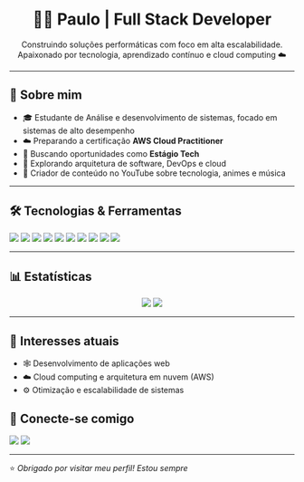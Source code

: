 <h1 align="center">👨‍💻 Paulo | Full Stack Developer</h1>
<p align="center">
  Construindo soluções performáticas com foco em alta escalabilidade. Apaixonado por tecnologia, aprendizado contínuo e cloud computing ☁️
</p>

---

## 🧠 Sobre mim

- 🎓 Estudante de Análise e desenvolvimento de sistemas, focado em sistemas de alto desempenho
- ☁️ Preparando a certificação **AWS Cloud Practitioner**
- 💼 Buscando oportunidades como **Estágio Tech**
- 🧪 Explorando arquitetura de software, DevOps e cloud
- 🎥 Criador de conteúdo no YouTube sobre tecnologia, animes e música

---

## 🛠️ Tecnologias & Ferramentas

<p align="left">
  <img src="https://img.shields.io/badge/Cloud-AWS-232F3E?style=flat&logo=amazon-aws&logoColor=white" />
  <img src="https://img.shields.io/badge/Code-JavaScript-F7DF1E?style=flat&logo=javascript&logoColor=black" />
  <img src="https://img.shields.io/badge/Code-Java-007396?style=flat&logo=java&logoColor=white" />
  <img src="https://img.shields.io/badge/Code-HTML5-E34F26?style=flat&logo=html5&logoColor=white" />
  <img src="https://img.shields.io/badge/Code-CSS3-1572B6?style=flat&logo=css3&logoColor=white" />
  <img src="https://img.shields.io/badge/VersionControl-Git-F05032?style=flat&logo=git&logoColor=white" />
  <img src="https://img.shields.io/badge/Repo-GitHub-181717?style=flat&logo=github&logoColor=white" />
  <img src="https://img.shields.io/badge/Database-PostgreSQL-336791?style=flat&logo=postgresql&logoColor=white" />
  <img src="https://img.shields.io/badge/Package-npm-CB3837?style=flat&logo=npm&logoColor=white" />
  <img src="https://img.shields.io/badge/Framework-React-61DAFB?style=flat&logo=react&logoColor=black" />
</p>


---
## 📊 Estatísticas

<p align="center">
  <img src="https://github-readme-stats.vercel.app/api?username=paulinhouy&show_icons=true&theme=radical&hide_title=true" />
  <img src="https://github-readme-stats.vercel.app/api/top-langs/?username=paulinhouy&layout=compact&theme=radical" />
</p>



---
## 🧠 Interesses atuais
- 🕸️ Desenvolvimento de aplicações web
- ☁️ Cloud computing e arquitetura em nuvem (AWS)
- ⚙️ Otimização e escalabilidade de sistemas



## 🔗 Conecte-se comigo

<p align="left">
<a href="paulofilhorocha22@gmail.com" ><img src="https://img.shields.io/badge/-Email-red?style=flat-square&logo=gmail&logoColor=white" /></a>
  <a href="https://www.linkedin.com/in/seuperfil/"><img src="https://img.shields.io/badge/-LinkedIn-blue?style=flat-square&logo=linkedin&logoColor=white" /></a>

</p>

---

⭐ *Obrigado por visitar meu perfil! Estou sempre*

